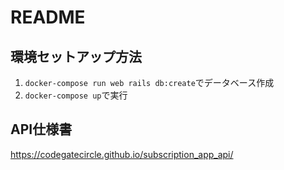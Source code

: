 # README

## 環境セットアップ方法
1. `docker-compose run web rails db:create`でデータベース作成
2. `docker-compose up`で実行

## API仕様書
<https://codegatecircle.github.io/subscription_app_api/>
